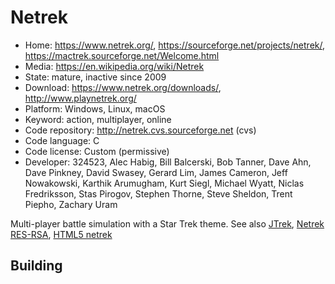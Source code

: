 # Netrek

- Home: https://www.netrek.org/, https://sourceforge.net/projects/netrek/, https://mactrek.sourceforge.net/Welcome.html
- Media: https://en.wikipedia.org/wiki/Netrek
- State: mature, inactive since 2009
- Download: https://www.netrek.org/downloads/, http://www.playnetrek.org/
- Platform: Windows, Linux, macOS
- Keyword: action, multiplayer, online
- Code repository: http://netrek.cvs.sourceforge.net (cvs)
- Code language: C
- Code license: Custom (permissive)
- Developer: 324523, Alec Habig, Bill Balcerski, Bob Tanner, Dave Ahn, Dave Pinkney, David Swasey, Gerard Lim, James Cameron, Jeff Nowakowski, Karthik Arumugham, Kurt Siegl, Michael Wyatt, Niclas Fredriksson, Stas Pirogov, Stephen Thorne, Steve Sheldon, Trent Piepho, Zachary Uram

Multi-player battle simulation with a Star Trek theme.
See also [JTrek](http://ftp.netrek.org/pub/netrek/clients/jtrek/), [Netrek RES-RSA](https://launchpad.net/netrek-res-rsa), [HTML5 netrek](https://github.com/apsillers/html5-netrek)

## Building
